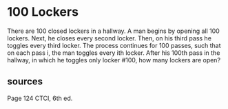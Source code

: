 # 100 Lockers
There are 100 closed lockers in a hallway. A man begins by opening all 100 lockers.
Next, he closes every second locker. Then, on his third pass he toggles every third locker. The process continues for 100 passes, such that on each pass i, the man toggles every ith locker. After his 100th pass in the hallway, in which he toggles only locker #100, how many lockers are open?

## sources
Page 124 CTCI, 6th ed.
